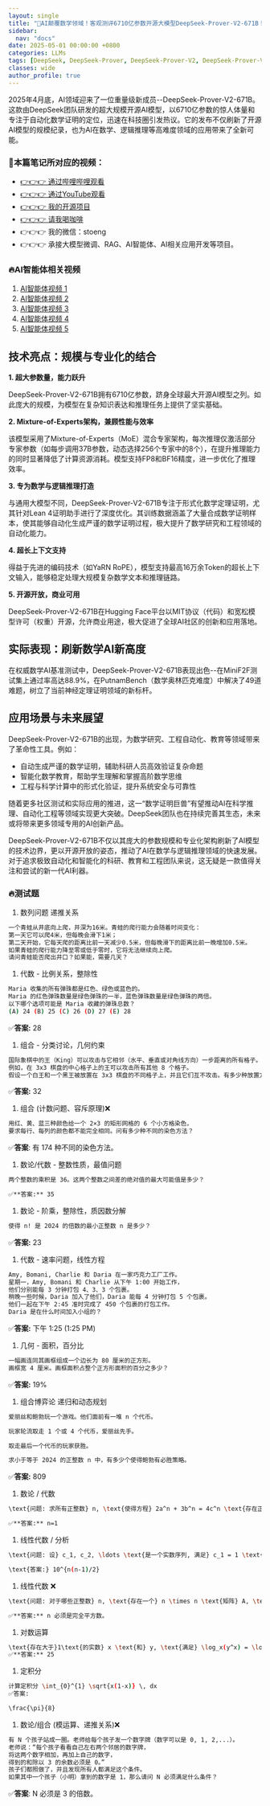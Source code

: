 ```yaml
---
layout: single
title: "🚀AI颠覆数学领域！客观测评6710亿参数开源大模型DeepSeek-Prover-V2-671B！专攻形式化定理证明，彻底改变研究者探索数学真理的方式！代数、几何、微积分样样精通！AI取代数学家教！"
sidebar:
  nav: "docs"
date: 2025-05-01 00:00:00 +0800
categories: LLMs
tags: [DeepSeek, DeepSeek-Prover, DeepSeek-Prover-V2, DeepSeek-Prover-V2-671B, LLM, AI, AIGC]
classes: wide
author_profile: true
---
```


2025年4月底，AI领域迎来了一位重量级新成员--DeepSeek-Prover-V2-671B。这款由DeepSeek团队研发的超大规模开源AI模型，以6710亿参数的惊人体量和专注于自动化数学证明的定位，迅速在科技圈引发热议。它的发布不仅刷新了开源AI模型的规模纪录，也为AI在数学、逻辑推理等高难度领域的应用带来了全新可能。

### 🚀本篇笔记所对应的视频：

- [👉👉👉 通过哔哩哔哩观看](https://www.bilibili.com/video/BV1SeGvzFEGX/)
- [👉👉👉 通过YouTube观看](https://youtu.be/wRYo-Ua4Zbc)
- [👉👉👉 我的开源项目](https://github.com/win4r/AISuperDomain)
- [👉👉👉 请我喝咖啡](https://ko-fi.com/aila)
- 👉👉👉 我的微信：stoeng
- 👉👉👉 承接大模型微调、RAG、AI智能体、AI相关应用开发等项目。

### 🔥AI智能体相关视频

1. [AI智能体视频 1](https://youtu.be/vYm0brFoMwA) 
2. [AI智能体视频 2](https://youtu.be/szTXELuaJos)  
3. [AI智能体视频 3](https://youtu.be/szTXELuaJos)  
4. [AI智能体视频 4](https://youtu.be/RxR3x_Uyq4c)  
5. [AI智能体视频 5](https://youtu.be/IrTEDPnEVvU)  


## 技术亮点：规模与专业化的结合

**1. 超大参数量，能力跃升**

DeepSeek-Prover-V2-671B拥有6710亿参数，跻身全球最大开源AI模型之列。如此庞大的规模，为模型在复杂知识表达和推理任务上提供了坚实基础。

**2. Mixture-of-Experts架构，兼顾性能与效率**

该模型采用了Mixture-of-Experts（MoE）混合专家架构，每次推理仅激活部分专家参数（如每步调用37B参数，动态选择256个专家中的8个），在提升推理能力的同时显著降低了计算资源消耗。模型支持FP8和BF16精度，进一步优化了推理效率。

**3. 专为数学与逻辑推理打造**

与通用大模型不同，DeepSeek-Prover-V2-671B专注于形式化数学定理证明，尤其针对Lean 4证明助手进行了深度优化。其训练数据涵盖了大量合成数学证明样本，使其能够自动化生成严谨的数学证明过程，极大提升了数学研究和工程领域的自动化能力。

**4. 超长上下文支持**

得益于先进的编码技术（如YaRN RoPE），模型支持最高16万余Token的超长上下文输入，能够稳定处理大规模复杂数学文本和推理链路。

**5. 开源开放，商业可用**

DeepSeek-Prover-V2-671B在Hugging Face平台以MIT协议（代码）和宽松模型许可（权重）开源，允许商业用途，极大促进了全球AI社区的创新和应用落地。

## 实际表现：刷新数学AI新高度

在权威数学AI基准测试中，DeepSeek-Prover-V2-671B表现出色--在MiniF2F测试集上通过率高达88.9%，在PutnamBench（数学奥林匹克难度）中解决了49道难题，树立了当前神经定理证明领域的新标杆。

## 应用场景与未来展望

DeepSeek-Prover-V2-671B的出现，为数学研究、工程自动化、教育等领域带来了革命性工具。例如：

- 自动生成严谨的数学证明，辅助科研人员高效验证复杂命题
- 智能化数学教育，帮助学生理解和掌握高阶数学思维
- 工程与科学计算中的形式化验证，提升系统安全与可靠性

随着更多社区测试和实际应用的推进，这一“数学证明巨兽”有望推动AI在科学推理、自动化工程等领域实现更大突破。DeepSeek团队也在持续完善其生态，未来或将带来更多领域专用的AI创新产品。

DeepSeek-Prover-V2-671B不仅以其庞大的参数规模和专业化架构刷新了AI模型的技术边界，更以开源开放的姿态，推动了AI在数学与逻辑推理领域的快速发展。对于追求极致自动化和智能化的科研、教育和工程团队来说，这无疑是一款值得关注和尝试的新一代AI利器。

### 🔥测试题

1. 数列问题 递推关系

```bash
一个青蛙从井底向上爬，井深为16米。青蛙的爬行能力会随着时间变化：
第一天它可以爬4米，但每晚会滑下1米；
第二天开始，它每天爬的距离比前一天减少0.5米，但每晚滑下的距离比前一晚增加0.5米。
如果青蛙的爬行能力降至零或低于零时，它将无法继续向上爬。
请问青蛙能否爬出井口？如果能，需要几天？

```

1. 代数 - 比例关系，整除性

```bash
Maria 收集的所有弹珠都是红色、绿色或蓝色的。
Maria 的红色弹珠数量是绿色弹珠的一半，蓝色弹珠数量是绿色弹珠的两倍。
以下哪个选项可能是 Maria 收藏的弹珠总数？ 
(A) 24 (B) 25 (C) 26 (D) 27 (E) 28
```

✅**答案:** 28

1. 组合 - 分类讨论，几何约束

```bash
国际象棋中的王（King）可以攻击与它相邻（水平、垂直或对角线方向）一步距离的所有格子。
例如，在 3x3 棋盘的中心格子上的王可以攻击所有其他 8 个格子。
假设一个白王和一个黑王被放置在 3x3 棋盘的不同格子上，并且它们互不攻击。有多少种放置方法？
```

✅**答案:** 32

1. 组合 (计数问题、容斥原理)❌

```bash
用红、黄、蓝三种颜色给一个 2×3 的矩形网格的 6 个小方格染色，
要求每行、每列的颜色都不能完全相同。问有多少种不同的染色方法？
```

✅**答案**: 有 174 种不同的染色方法。

1. 数论/代数 - 整数性质，最值问题

```bash
两个整数的乘积是 36。这两个整数之间差的绝对值的最大可能值是多少？

✅**答案:** 35
```

1. 数论 - 阶乘，整除性，质因数分解

```bash
使得 n! 是 2024 的倍数的最小正整数 n 是多少？
```

✅**答案:** 23

1. 代数 - 速率问题，线性方程

```bash
Amy, Bomani, Charlie 和 Daria 在一家巧克力工厂工作。
星期一，Amy, Bomani 和 Charlie 从下午 1:00 开始工作，
他们分别能每 3 分钟打包 4、3、3 个包裹。
稍晚一些时候，Daria 加入了他们，Daria 能每 4 分钟打包 5 个包裹。
他们一起在下午 2:45 准时完成了 450 个包裹的打包工作。
Daria 是在什么时间加入小组的？
```

✅**答案:** 下午 1:25 (1:25 PM)

1. 几何 - 面积，百分比

```bash
一幅画连同其画框组成一个边长为 80 厘米的正方形。
画框宽 4 厘米。画框面积占整个正方形面积的百分之多少？
```

✅**答案:** 19%

1. 组合博弈论 递归和动态规划

```bash
爱丽丝和鲍勃玩一个游戏。他们面前有一堆 n 个代币。

玩家轮流取走 1 个或 4 个代币，爱丽丝先手。

取走最后一个代币的玩家获胜。

求小于等于 2024 的正整数 n 中，有多少个使得鲍勃有必胜策略。
```

✅**答案:** 809

1.  数论 / 代数

```bash
\text{问题: 求所有正整数} n, \text{使得方程} 2a^n + 3b^n = 4c^n \text{存在正整数解} a, b, c.

✅**答案:** n=1
```

1. 线性代数 / 分析

```bash
\text{问题: 设} c_1, c_2, \ldots \text{是一个实数序列, 满足} c_1 = 1 \text{且对于} n > 1, \, c_n = 3c_{n-1} - 2 \sum_{i=1}^{n-1} c_i c_{n-i}. \text{令} A \text{是} n \times n \text{矩阵, 其元素为} A_{ij} = c_{i+j-1}. \text{求} \det(A).
```

```bash
\text{答案:} 10^{n(n-1)/2}
```

1. 线性代数 ❌

```bash
\text{问题: 对于哪些正整数} n, \text{存在一个} n \times n \text{矩阵} A, \text{其所有元素都在} \{0, 1\} \text{中}, \text{使得} A^2 \text{是全} 1 \text{矩阵?}

✅**答案:** n 必须是完全平方数。
```

1. 对数运算

```bash
\text{存在大于}1\text{的实数} x \text{和} y, \text{满足} \log_x(y^x) = \log_y(x^{4y}) = 10. \text{求} xy \text{的值}.
✅**答案:** 25
```

1. 定积分

```bash
计算定积分 \int_{0}^{1} \sqrt{x(1-x)} \, dx
✅答案:
```

```bash
\frac{\pi}{8}
```

1. 数论/组合 (模运算、递推关系)❌

```bash
有 N 个孩子站成一圈。老师给每个孩子发一个数字牌（数字可以是 0, 1, 2,...）。
老师说：“每个孩子看看自己左右两个邻居的数字牌，
将这两个数字相加，再加上自己的数字，
得到的和除以 3 的余数必须是 0。” 
孩子们都照做了，并且发现所有人都满足这个条件。
如果其中一个孩子（小明）拿到的数字是 1，那么请问 N 必须满足什么条件？
```

✅**答案**: N 必须是 3 的倍数。